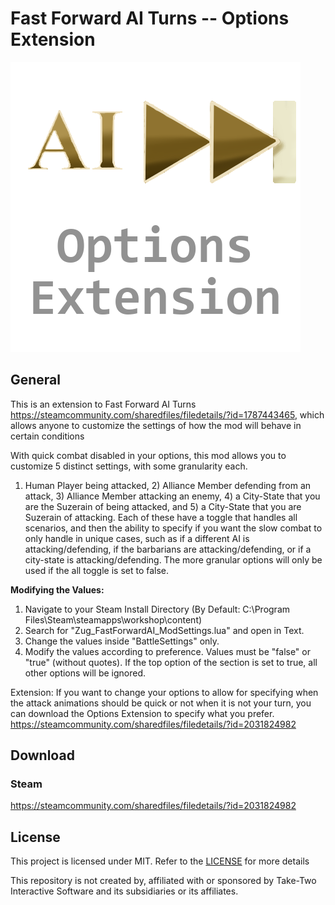 # Fast Forward AI Turns -- Options Extension
![Logo Image](./FastForwardAI.png)

## General
This is an extension to Fast Forward AI Turns https://steamcommunity.com/sharedfiles/filedetails/?id=1787443465, which allows anyone to customize the settings of how the mod will behave in certain conditions

With quick combat disabled in your options, this mod allows you to customize 5 distinct settings, with some granularity each.

1) Human Player being attacked, 2) Alliance Member defending from an attack, 3) Alliance Member attacking an enemy, 4) a City-State that you are the Suzerain of being attacked, and 5) a City-State that you are Suzerain of attacking.
Each of these have a toggle that handles all scenarios, and then the ability to specify if you want the slow combat to only handle in unique cases, such as if a different AI is attacking/defending, if the barbarians are attacking/defending, or if a city-state is attacking/defending. The more granular options will only be used if the all toggle is set to false.



**Modifying the Values:**
1. Navigate to your Steam Install Directory (By Default: C:\Program Files\Steam\steamapps\workshop\content)
2. Search for "Zug_FastForwardAI_ModSettings.lua" and open in Text.
3. Change the values inside "BattleSettings" only.
4. Modify the values according to preference. Values must be "false" or "true" (without quotes). If the top option of the section is set to true, all other options will be ignored.

Extension:
If you want to change your options to allow for specifying when the attack animations should be quick or not when it is not your turn, you can download the Options Extension to specify what you prefer.
https://steamcommunity.com/sharedfiles/filedetails/?id=2031824982

## Download
### Steam
https://steamcommunity.com/sharedfiles/filedetails/?id=2031824982

## License
This project is licensed under MIT. Refer to the [LICENSE](./LICENSE) for more details

This repository is not created by, affiliated with or sponsored by Take-Two Interactive Software and its subsidiaries or its affiliates.